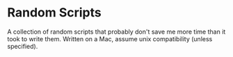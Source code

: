 # Random Scripts
A collection of random scripts that probably don't save me more time than it took to write them. Written on a Mac, assume unix compatibility (unless specified).

